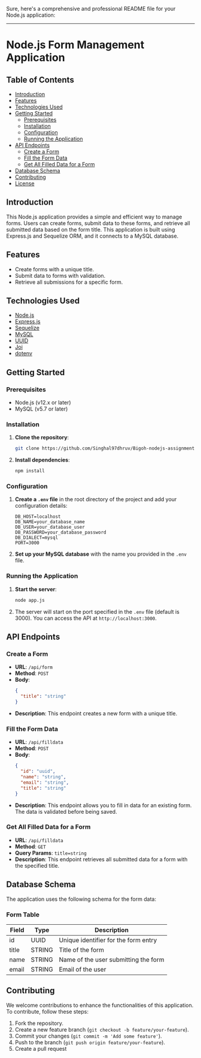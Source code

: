 Sure, here's a comprehensive and professional README file for your Node.js application:

---

# Node.js Form Management Application

## Table of Contents

- [Introduction](#introduction)
- [Features](#features)
- [Technologies Used](#technologies-used)
- [Getting Started](#getting-started)
  - [Prerequisites](#prerequisites)
  - [Installation](#installation)
  - [Configuration](#configuration)
  - [Running the Application](#running-the-application)
- [API Endpoints](#api-endpoints)
  - [Create a Form](#create-a-form)
  - [Fill the Form Data](#fill-the-form-data)
  - [Get All Filled Data for a Form](#get-all-filled-data-for-a-form)
- [Database Schema](#database-schema)
- [Contributing](#contributing)
- [License](#license)

## Introduction

This Node.js application provides a simple and efficient way to manage forms. Users can create forms, submit data to these forms, and retrieve all submitted data based on the form title. This application is built using Express.js and Sequelize ORM, and it connects to a MySQL database.

## Features

- Create forms with a unique title.
- Submit data to forms with validation.
- Retrieve all submissions for a specific form.

## Technologies Used

- [Node.js](https://nodejs.org/)
- [Express.js](https://expressjs.com/)
- [Sequelize](https://sequelize.org/)
- [MySQL](https://www.mysql.com/)
- [UUID](https://www.npmjs.com/package/uuid)
- [Joi](https://www.npmjs.com/package/joi)
- [dotenv](https://www.npmjs.com/package/dotenv)

## Getting Started

### Prerequisites

- Node.js (v12.x or later)
- MySQL (v5.7 or later)

### Installation

1. **Clone the repository**:
   ```bash
   git clone https://github.com/Singhal97dhruv/Bigoh-nodejs-assignment
   ```

2. **Install dependencies**:
   ```bash
   npm install
   ```

### Configuration

1. **Create a `.env` file** in the root directory of the project and add your configuration details:
   ```plaintext
   DB_HOST=localhost
   DB_NAME=your_database_name
   DB_USER=your_database_user
   DB_PASSWORD=your_database_password
   DB_DIALECT=mysql
   PORT=3000
   ```

2. **Set up your MySQL database** with the name you provided in the `.env` file.

### Running the Application

1. **Start the server**:
   ```bash
   node app.js
   ```

2. The server will start on the port specified in the `.env` file (default is 3000). You can access the API at `http://localhost:3000`.

## API Endpoints

### Create a Form

- **URL**: `/api/form`
- **Method**: `POST`
- **Body**: 
  ```json
  {
    "title": "string"
  }
  ```
- **Description**: This endpoint creates a new form with a unique title.

### Fill the Form Data

- **URL**: `/api/filldata`
- **Method**: `POST`
- **Body**:
  ```json
  {
    "id": "uuid",
    "name": "string",
    "email": "string",
    "title": "string"
  }
  ```
- **Description**: This endpoint allows you to fill in data for an existing form. The data is validated before being saved.

### Get All Filled Data for a Form

- **URL**: `/api/filldata`
- **Method**: `GET`
- **Query Params**: `title=string`
- **Description**: This endpoint retrieves all submitted data for a form with the specified title.

## Database Schema

The application uses the following schema for the form data:

### Form Table

| Field     | Type   | Description                          |
|-----------|--------|--------------------------------------|
| id        | UUID   | Unique identifier for the form entry |
| title     | STRING | Title of the form                    |
| name      | STRING | Name of the user submitting the form |
| email     | STRING | Email of the user                    |

## Contributing

We welcome contributions to enhance the functionalities of this application. To contribute, follow these steps:

1. Fork the repository.
2. Create a new feature branch (`git checkout -b feature/your-feature`).
3. Commit your changes (`git commit -m 'Add some feature'`).
4. Push to the branch (`git push origin feature/your-feature`).
5. Create a pull request
